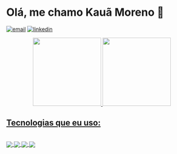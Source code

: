 # Olá, me chamo Kauã Moreno 👋

[![email](https://img.shields.io/badge/Gmail-D14836?style=for-the-badge&logo=gmail&logoColor=white)](google.com)
[![linkedin](https://img.shields.io/badge/LinkedIn-0077B5?style=for-the-badge&logo=linkedin&logoColor=white)](linkedin.com)

<div align="center">
  <a href="https://github.com/kauamoreno">
  <img height="180em" src="https://github-readme-stats.vercel.app/api?username=kauamoreno&show_icons=true&theme=tokyonight&include_all_commits=true&count_private=true"/>
  <img height="180em" src="https://github-readme-stats.vercel.app/api/top-langs/?username=kauamoreno&layout=compact&langs_count=7&theme=tokyonight"/>
</div>

## Tecnologias que eu uso:
<div style="display: inline_block"><br>
  <img align="center" src="https://img.shields.io/badge/HTML5-E34F26?style=for-the-badge&logo=html5&logoColor=white">
  <img align="center" src="https://img.shields.io/badge/CSS3-1572B6?style=for-the-badge&logo=css3&logoColor=white">
  <img align="center" src="https://img.shields.io/badge/JavaScript-323330?style=for-the-badge&logo=javascript&logoColor=F7DF1E">
  <img align="center" src="https://img.shields.io/badge/Java-ED8B00?style=for-the-badge&logo=java&logoColor=white">
</div>

